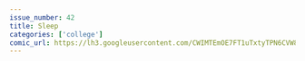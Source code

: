 ```yaml
---
issue_number: 42
title: Sleep
categories: ['college']
comic_url: https://lh3.googleusercontent.com/CWIMTEmOE7FT1uTxtyTPN6CVW8Ijt2ziQMLpNUOU9tBL1H8T5g6t4r0UTh4OV4kfW52c9sO79HFIOIpcz0CuMk71RYkOeDRhvAxQZW_FAnh_s88vKWHKo3HaJ-kFR4YJz2ZEzUPw1A=w1200
---
```

